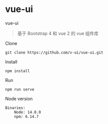 # vue-ui

 vue-ui

> 基于 Bootstrap 4 和 vue 2 的 vue 组件库

Clone
```
git clone https://github.com/v-ui/vue-ui.git
```

Install
```
npm install
```

Run 
```
npm run serve
```

Node version
```
Binaries:
    Node: 14.8.0
    npm: 6.14.7
```
